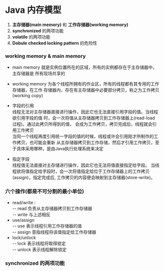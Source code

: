 # Java 内存模型  
1. **主存储器(main memory)** 和 **工作存储器(working memory)**  
2. **synchronized** 的两项功能  
3. **volatile** 的两项功能  
3. **Dobule checked locking pattern** 的危险性  

### working memory & main memory  
- main memory 就是实例位置所在的区域，所有的实例都存在于主存储器中，主存储器是
所有现场共享的  
- working memory 为各个线程所拥有的作业区，所有的线程都有其专用的工作存储器，在工作
存储器内，存在有主存储器中必要部分拷贝，称之为工作拷贝(working copy)  

- 字段的引用  
线程无法对主存储器直接进行操作，因此它也无法直接引用字段的值。当线程欲引用字段的值
时，会一次将值从主存储器拷贝到工作存储器上(read-load 过程)。通过此拷贝所得到的值，
会成为工作拷贝，拷贝完成后，线程就会引用工作拷贝  
当同一个线程再度引用统一字段的值的时候，线程或许会引用刚才所制作的工作拷贝，也可能会重新
从主存储器拷贝到工作存储，然后才引用工作拷贝，至于具体采用哪种，是由Java执行处理系统来决定  

- 指定字段  
线程值无法直接对主存储进行操作，因此它也无法将值直接指定给字段。
当线程欲将值指定给字段时，会一次将值指定给位于工作存储器上的工作拷贝(assign)，指定完成后,
工作拷贝的内容便会映射到主存储器(store-write)。  


### 六个操作(都是不可分割的最小单位)  
- read/write :   
-- read 负责从主存储器拷贝到工作存储器  
-- write 与上述相反  
- use/assign  
-- use 表示线程引用工作存储器的值  
-- assign 意指线程将该值指定给工作存储器  
- lock/unlock  
-- lock 表示线程将取得锁定  
-- unlock 表示线程解除锁定  


### synchronized 的两项功能  





